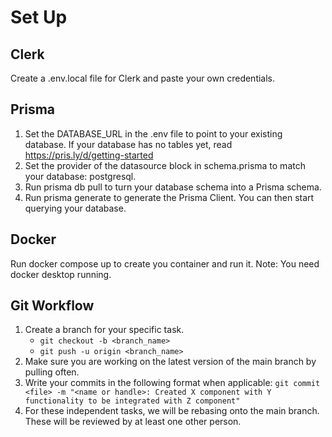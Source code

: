 # Set Up

## Clerk

Create a .env.local file for Clerk and paste your own credentials.

## Prisma

1. Set the DATABASE_URL in the .env file to point to your existing database. If your database has no tables yet, read https://pris.ly/d/getting-started
2. Set the provider of the datasource block in schema.prisma to match your database: postgresql.
3. Run prisma db pull to turn your database schema into a Prisma schema.
4. Run prisma generate to generate the Prisma Client. You can then start querying your database.

## Docker

Run docker compose up to create you container and run it.
Note: You need docker desktop running.

## Git Workflow

1. Create a branch for your specific task. 
    - `git checkout -b <branch_name>`
    - `git push -u origin <branch_name>`
2. Make sure you are working on the latest version of the main branch by pulling often.
3. Write your commits in the following format when applicable: `git commit <file> -m "<name or handle>: Created X component with Y functionality to be integrated with Z component"`
4. For these independent tasks, we will be rebasing onto the main branch. These will be reviewed by at least one other person.